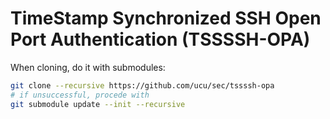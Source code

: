 # TimeStamp Synchronized SSH Open Port Authentication (TSSSSH-OPA)

When cloning, do it with submodules:

```sh
git clone --recursive https://github.com/ucu/sec/tssssh-opa
# if unsuccessful, procede with
git submodule update --init --recursive
```
